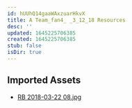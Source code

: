 ```yaml
---
id: hUUhQ14gaaWAxzuarHkvX
title: A Team_fan4_ _3_12_18 Resources
desc: ''
updated: 1645225706385
created: 1645225706385
stub: false
isDir: true
---
```

## Imported Assets
- [RB 2018-03-22 08.jpg](/assets/rb-2018-03-22-08-2zziEDzMLF8X.jpg)
